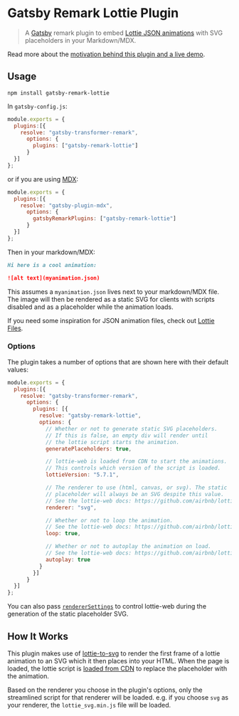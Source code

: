 # Gatsby Remark Lottie Plugin

> A [Gatsby](https://github.com/gatsbyjs/gatsby) remark plugin to embed [Lottie JSON animations](https://github.com/airbnb/lottie-web) with SVG placeholders in your Markdown/MDX.

Read more about the [motivation behind this plugin and a live demo](https://www.chadly.net/web-animation/).

## Usage

```
npm install gatsby-remark-lottie
```

In `gatsby-config.js`:

```js
module.exports = {
  plugins:[{
    resolve: "gatsby-transformer-remark",
      options: {
        plugins: ["gatsby-remark-lottie"]
      }
  }]
};
```

or if you are using [MDX](https://www.gatsbyjs.org/packages/gatsby-plugin-mdx/):

```js
module.exports = {
  plugins:[{
    resolve: "gatsby-plugin-mdx",
      options: {
        gatsbyRemarkPlugins: ["gatsby-remark-lottie"]
      }
  }]
};
```

Then in your markdown/MDX:

```markdown
Hi here is a cool animation:

![alt text](myanimation.json)
```

This assumes a `myanimation.json` lives next to your markdown/MDX file. The image will then be rendered as a static SVG for clients with scripts disabled and as a placeholder while the animation loads.

If you need some inspiration for JSON animation files, check out [Lottie Files](https://lottiefiles.com/).

### Options

The plugin takes a number of options that are shown here with their default values:

```js
module.exports = {
  plugins:[{
    resolve: "gatsby-transformer-remark",
      options: {
        plugins: [{
          resolve: "gatsby-remark-lottie",
          options: {
            // Whether or not to generate static SVG placeholders.
            // If this is false, an empty div will render until
            // the lottie script starts the animation.
            generatePlaceholders: true,

            // lottie-web is loaded from CDN to start the animations.
            // This controls which version of the script is loaded.
            lottieVersion: "5.7.1",

            // The renderer to use (html, canvas, or svg). The static
            // placeholder will always be an SVG despite this value.
            // See the lottie-web docs: https://github.com/airbnb/lottie-web#html
            renderer: "svg",

            // Whether or not to loop the animation.
            // See the lottie-web docs: https://github.com/airbnb/lottie-web#html
            loop: true,

            // Whether or not to autoplay the animation on load.
            // See the lottie-web docs: https://github.com/airbnb/lottie-web#html
            autoplay: true
          }
        }]
      }
  }]
};
```

You can also pass [`rendererSettings`](https://github.com/airbnb/lottie-web#other-loading-options) to control lottie-web during the generation of the static placeholder SVG.

## How It Works

This plugin makes use of [lottie-to-svg](https://github.com/chadly/lottie-to-svg) to render the first frame of a lottie animation to an SVG which it then places into your HTML. When the page is loaded, the lottie script is [loaded from CDN](https://cdnjs.com/libraries/bodymovin) to replace the placeholder with the animation.

Based on the renderer you choose in the plugin's options, only the streamlined script for that renderer will be loaded. e.g. if you choose `svg` as your renderer, the `lottie_svg.min.js` file will be loaded.
